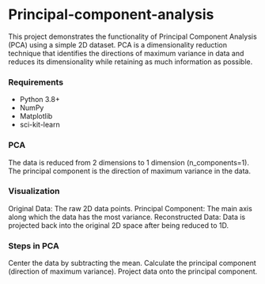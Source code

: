 # Principal-component-analysis
This project demonstrates the functionality of Principal Component Analysis (PCA) using a simple 2D dataset. PCA is a dimensionality reduction technique that identifies the directions of maximum variance in data and reduces its dimensionality while retaining as much information as possible.

### Requirements
- Python 3.8+
- NumPy
- Matplotlib
- sci-kit-learn


### PCA
The data is reduced from 2 dimensions to 1 dimension (n_components=1).
The principal component is the direction of maximum variance in the data.
### Visualization
Original Data: The raw 2D data points.
Principal Component: The main axis along which the data has the most variance.
Reconstructed Data: Data is projected back into the original 2D space after being reduced to 1D.
### Steps in PCA
Center the data by subtracting the mean.
Calculate the principal component (direction of maximum variance).
Project data onto the principal component.

